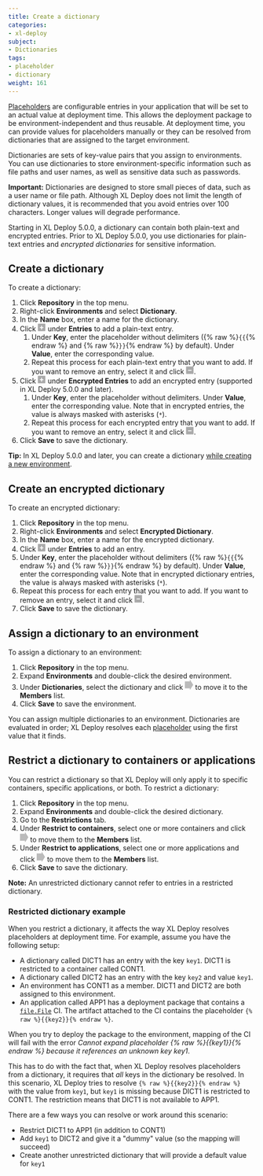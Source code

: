 ```yaml
---
title: Create a dictionary
categories:
- xl-deploy
subject:
- Dictionaries
tags:
- placeholder
- dictionary
weight: 161
---
```


[Placeholders](/xl-deploy/how-to/using-placeholders-in-xl-deploy.html) are configurable entries in your application that will be set to an actual value at deployment time. This allows the deployment package to be environment-independent and thus reusable. At deployment time, you can provide values for placeholders manually or they can be resolved from dictionaries that are assigned to the target environment.

Dictionaries are sets of key-value pairs that you assign to environments. You can use dictionaries to store environment-specific information such as file paths and user names, as well as sensitive data such as passwords.

**Important:** Dictionaries are designed to store small pieces of data, such as a user name or file path. Although XL Deploy does not limit the length of dictionary values, it is recommended that you avoid entries over 100 characters. Longer values will degrade performance.

Starting in XL Deploy 5.0.0, a dictionary can contain both plain-text and encrypted entries. Prior to XL Deploy 5.0.0, you use dictionaries for plain-text entries and *encrypted dictionaries* for sensitive information.

## Create a dictionary

To create a dictionary:

1. Click **Repository** in the top menu.
1. Right-click **Environments** and select **Dictionary**.
1. In the **Name** box, enter a name for the dictionary.
1. Click ![Add button](/images/button_add_placeholder.png) under **Entries** to add a plain-text entry.
    1. Under **Key**, enter the placeholder without delimiters ({% raw %}`{{`{% endraw %} and {% raw %}`}}`{% endraw %} by default). Under **Value**, enter the corresponding value.
    1. Repeat this process for each plain-text entry that you want to add. If you want to remove an entry, select it and click ![Remove button](/images/button_remove_placeholder.png).
1. Click ![Add button](/images/button_add_placeholder.png) under **Encrypted Entries** to add an encrypted entry (supported in XL Deploy 5.0.0 and later).
    1. Under **Key**, enter the placeholder without delimiters. Under **Value**, enter the corresponding value. Note that in encrypted entries, the value is always masked with asterisks (`*`).
    1. Repeat this process for each encrypted entry that you want to add. If you want to remove an entry, select it and click ![Remove button](/images/button_remove_placeholder.png).
1. Click **Save** to save the dictionary.

**Tip:** In XL Deploy 5.0.0 and later, you can create a dictionary [while creating a new environment](/xl-deploy/how-to/create-an-environment-in-xl-deploy.html).

## Create an encrypted dictionary

To create an encrypted dictionary:

1. Click **Repository** in the top menu.
2. Right-click **Environments** and select **Encrypted Dictionary**.
3. In the **Name** box, enter a name for the encrypted dictionary.
4. Click ![Add button](/images/button_add_placeholder.png) under **Entries** to add an entry.
1. Under **Key**, enter the placeholder without delimiters ({% raw %}`{{`{% endraw %} and {% raw %}`}}`{% endraw %} by default). Under **Value**, enter the corresponding value. Note that in encrypted dictionary entries, the value is always masked with asterisks (`*`).
1. Repeat this process for each entry that you want to add. If you want to remove an entry, select it and click ![Remove button](/images/button_remove_placeholder.png).
1. Click **Save** to save the dictionary.

## Assign a dictionary to an environment

To assign a dictionary to an environment:

1. Click **Repository** in the top menu.
2. Expand **Environments** and double-click the desired environment.
3. Under **Dictionaries**, select the dictionary and click ![Add button](/images/button_add_container.png) to move it to the **Members** list.
4. Click **Save** to save the environment.

You can assign multiple dictionaries to an environment. Dictionaries are evaluated in order; XL Deploy resolves each [placeholder](/xl-deploy/how-to/using-placeholders-in-xl-deploy.html) using the first value that it finds.

## Restrict a dictionary to containers or applications

You can restrict a dictionary so that XL Deploy will only apply it to specific containers, specific applications, or both. To restrict a dictionary:

1. Click **Repository** in the top menu.
1. Expand **Environments** and double-click the desired dictionary.
1. Go to the **Restrictions** tab.
1. Under **Restrict to containers**, select one or more containers and click ![Add button](/images/button_add_container.png) to move them to the **Members** list.
1. Under **Restrict to applications**, select one or more applications and click ![Add button](/images/button_add_container.png) to move them to the **Members** list.
1. Click **Save** to save the dictionary.

**Note:** An unrestricted dictionary cannot refer to entries in a restricted dictionary.

### Restricted dictionary example

When you restrict a dictionary, it affects the way XL Deploy resolves placeholders at deployment time. For example, assume you have the following setup:

* A dictionary called DICT1 has an entry with the key `key1`. DICT1 is restricted to a container called CONT1.
* A dictionary called DICT2 has an entry with the key `key2` and value `key1`.
* An environment has CONT1 as a member. DICT1 and DICT2 are both assigned to this environment.
* An application called APP1 has a deployment package that contains a [`file.File`](/xl-deploy/latest/filePluginManual.html) CI. The artifact attached to the CI contains the placeholder `{% raw %}{{key2}}{% endraw %}`.

When you try to deploy the package to the environment, mapping of the CI will fail with the error *Cannot expand placeholder {% raw %}{{key1}}{% endraw %} because it references an unknown key key1*.

This has to do with the fact that, when XL Deploy resolves placeholders from a dictionary, it requires  that *all* keys in the dictionary be resolved. In this scenario, XL Deploy tries to resolve `{% raw %}{{key2}}{% endraw %}` with the value from `key1`, but `key1` is missing because DICT1 is restricted to CONT1. The restriction means that DICT1 is not available to APP1.

There are a few ways you can resolve or work around this scenario:

* Restrict DICT1 to APP1 (in addition to CONT1)
* Add `key1` to DICT2 and give it a "dummy" value (so the mapping will succeed)
* Create another unrestricted dictionary that will provide a default value for `key1`
